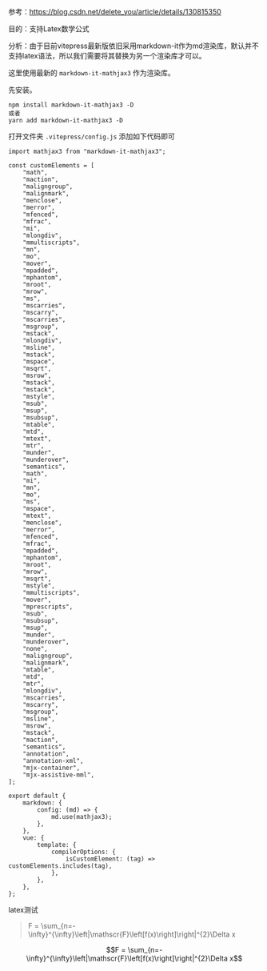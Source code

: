 参考：https://blog.csdn.net/delete_you/article/details/130815350

目的：支持Latex数学公式

分析：由于目前vitepress最新版依旧采用markdown-it作为md渲染库，默认并不支持latex语法，所以我们需要将其替换为另一个渲染库才可以。

这里使用最新的 `markdown-it-mathjax3` 作为渲染库。

先安装。

```
npm install markdown-it-mathjax3 -D
或者
yarn add markdown-it-mathjax3 -D
```

打开文件夹 `.vitepress/config.js` 添加如下代码即可

```
import mathjax3 from "markdown-it-mathjax3";

const customElements = [
	"math",
	"maction",
	"maligngroup",
	"malignmark",
	"menclose",
	"merror",
	"mfenced",
	"mfrac",
	"mi",
	"mlongdiv",
	"mmultiscripts",
	"mn",
	"mo",
	"mover",
	"mpadded",
	"mphantom",
	"mroot",
	"mrow",
	"ms",
	"mscarries",
	"mscarry",
	"mscarries",
	"msgroup",
	"mstack",
	"mlongdiv",
	"msline",
	"mstack",
	"mspace",
	"msqrt",
	"msrow",
	"mstack",
	"mstack",
	"mstyle",
	"msub",
	"msup",
	"msubsup",
	"mtable",
	"mtd",
	"mtext",
	"mtr",
	"munder",
	"munderover",
	"semantics",
	"math",
	"mi",
	"mn",
	"mo",
	"ms",
	"mspace",
	"mtext",
	"menclose",
	"merror",
	"mfenced",
	"mfrac",
	"mpadded",
	"mphantom",
	"mroot",
	"mrow",
	"msqrt",
	"mstyle",
	"mmultiscripts",
	"mover",
	"mprescripts",
	"msub",
	"msubsup",
	"msup",
	"munder",
	"munderover",
	"none",
	"maligngroup",
	"malignmark",
	"mtable",
	"mtd",
	"mtr",
	"mlongdiv",
	"mscarries",
	"mscarry",
	"msgroup",
	"msline",
	"msrow",
	"mstack",
	"maction",
	"semantics",
	"annotation",
	"annotation-xml",
	"mjx-container",
	"mjx-assistive-mml",
];

export default {
	markdown: {
		config: (md) => {
			md.use(mathjax3);
		},
	},
	vue: {
		template: {
			compilerOptions: {
				isCustomElement: (tag) => customElements.includes(tag),
			},
		},
	},
};
```

latex测试

> F = \sum_{n=-\infty}^{\infty}\left|\mathscr{F}\left[f(x)\right]\right|^{2}\Delta x

$$F = \sum_{n=-\infty}^{\infty}\left|\mathscr{F}\left[f(x)\right]\right|^{2}\Delta x$$

